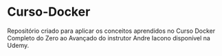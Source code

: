 # Curso-Docker
Repositório criado para aplicar os conceitos aprendidos no Curso Docker Completo do Zero ao Avançado do instrutor Andre Iacono disponível na Udemy.
